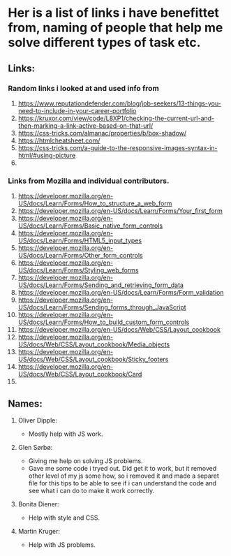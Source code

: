 # Her is a list of links i have benefittet from, naming of people that help me solve different types of task etc. 


## Links:


### Random links i looked at and used info from
1. https://www.reputationdefender.com/blog/job-seekers/13-things-you-need-to-include-in-your-career-portfolio
2. https://kruxor.com/view/code/L8XP1/checking-the-current-url-and-then-marking-a-link-active-based-on-that-url/
3. https://css-tricks.com/almanac/properties/b/box-shadow/
4. https://htmlcheatsheet.com/
5. https://css-tricks.com/a-guide-to-the-responsive-images-syntax-in-html/#using-picture
6. 


### Links from Mozilla and individual contributors.
1. https://developer.mozilla.org/en-US/docs/Learn/Forms/How_to_structure_a_web_form
2. https://developer.mozilla.org/en-US/docs/Learn/Forms/Your_first_form
3. https://developer.mozilla.org/en-US/docs/Learn/Forms/Basic_native_form_controls
4. https://developer.mozilla.org/en-US/docs/Learn/Forms/HTML5_input_types
5. https://developer.mozilla.org/en-US/docs/Learn/Forms/Other_form_controls
6. https://developer.mozilla.org/en-US/docs/Learn/Forms/Styling_web_forms
7. https://developer.mozilla.org/en-US/docs/Learn/Forms/Sending_and_retrieving_form_data
8. https://developer.mozilla.org/en-US/docs/Learn/Forms/Form_validation
9. https://developer.mozilla.org/en-US/docs/Learn/Forms/Sending_forms_through_JavaScript
10. https://developer.mozilla.org/en-US/docs/Learn/Forms/How_to_build_custom_form_controls 
11. https://developer.mozilla.org/en-US/docs/Web/CSS/Layout_cookbook
12. https://developer.mozilla.org/en-US/docs/Web/CSS/Layout_cookbook/Media_objects
13. https://developer.mozilla.org/en-US/docs/Web/CSS/Layout_cookbook/Sticky_footers
14. https://developer.mozilla.org/en-US/docs/Web/CSS/Layout_cookbook/Card
15.  



## Names: 

1. Oliver Dipple:
    - Mostly help with JS work. 

2. Glen Sørbø:
    - Giving me help on solving JS problems. 
    - Gave me some code i tryed out. Did get it to work, but it removed other level of my js some how, so i removed it and made a separet file for this tips to be able to see if i can understand the code and see what i can do to make it work correctly.

3. Bonita Diener:
    - Help with style and CSS.

4. Martin Kruger:
    - Help with JS problems. 